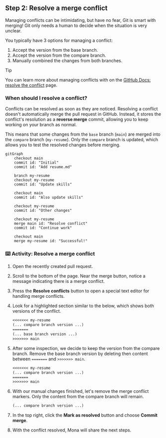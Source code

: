 ## Step 2: Resolve a merge conflict

Managing conflicts can be intimidating, but have no fear, Git is smart with merging! Git only needs a human to decide when the situation is very unclear.

You typically have 3 options for managing a conflict:

1. Accept the version from the base branch.
1. Accept the version from the compare branch.
1. Manually combined the changes from both branches.

> [!TIP]
> You can learn more about managing conflicts with on the [GitHub Docs: resolve the conflict](https://docs.github.com/en/pull-requests/collaborating-with-pull-requests/addressing-merge-conflicts/resolving-a-merge-conflict-using-the-command-line) page.

### When should I resolve a conflict?

Conflicts can be resolved as soon as they are noticed. Resolving a conflict doesn't automatically merge the pull request in GitHub. Instead, it stores the conflict's resolution as a **reverse merge** commit, allowing you to keep working on your branch as normal.

This means that some changes from the `base` branch (`main`) are merged into the `compare` branch (`my-resume`). Only the `compare` branch is updated, which allows you to test the resolved changes before merging.

```mermaid
gitGraph
    checkout main
    commit id: "Initial"
    commit id: "Add resume.md"

    branch my-resume
    checkout my-resume
    commit id: "Update skills"

    checkout main
    commit id: "Also update skills"

    checkout my-resume
    commit id: "Other changes"

    checkout my-resume
    merge main id: "Resolve conflict"
    commit id: "Continue work"

    checkout main
    merge my-resume id: "Successful!"

```

### ⌨️ Activity: Resolve a merge conflict

1. Open the recently created pull request.

1. Scroll to the bottom of the page. Near the merge button, notice a message indicating there is a merge conflict.

1. Press the **Resolve conflicts** button to open a special text editor for handling merge conflicts.

1. Look for a highlighted section similar to the below, which shows both versions of the conflict.

   ```txt
   <<<<<<< my-resume
   (... compare branch version ...)
   =======
   (... base branch version ...)
   >>>>>>> main
   ```

1. After some inspection, we decide to keep the version from the compare branch. Remove the base branch version by deleting then content between `=======` and `>>>>>>> main`.

   ```txt
   <<<<<<< my-resume
   (... compare branch version ...)
   =======
   >>>>>>> main
   ```

1. With our manual changes finished, let's remove the merge conflict markers. Only the content from the compare branch will remain.

   ```txt
   (... compare branch version ...)
   ```

1. In the top right, click the **Mark as resolved** button and choose **Commit merge**.

1. With the conflict resolved, Mona will share the next steps.
